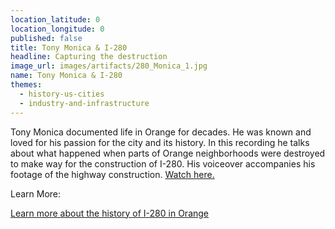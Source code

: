 ```yaml
---
location_latitude: 0
location_longitude: 0
published: false
title: Tony Monica & I-280
headline: Capturing the destruction
image_url: images/artifacts/280_Monica_1.jpg
name: Tony Monica & I-280
themes:
  - history-us-cities
  - industry-and-infrastructure
---
```

Tony Monica documented life in Orange for decades.  He was known and loved for his passion for the city and its history.  In this recording he talks about what happened when parts of Orange neighborhoods were destroyed to make way for the construction of I-280.  His voiceover accompanies his footage of the highway construction. [Watch here.](https://vimeo.com/120005076)  

Learn More:  

[Learn more about the history of I-280 in Orange](http://hiddentreasuresoforange.org/artifacts/280-an-urban-freeway)
